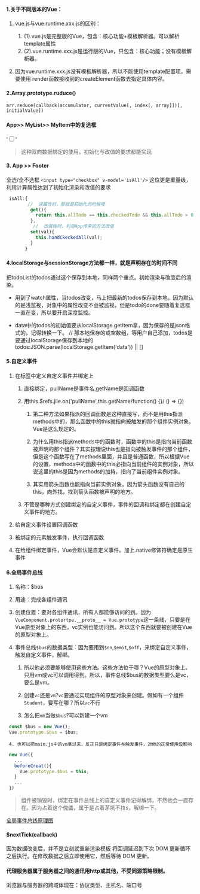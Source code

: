#### 1.关于不同版本的Vue：
	
1. vue.js与vue.runtime.xxx.js的区别：
     1. (1).vue.js是完整版的Vue，包含：核心功能+模板解析器。可以解析template属性
     2. (2).vue.runtime.xxx.js是运行版的Vue，只包含：核心功能；没有模板解析器。

2. 因为vue.runtime.xxx.js没有模板解析器，所以不能使用template配置项，需要使用
    render函数接收到的createElement函数去指定具体内容。 



#### 2.Array.prototype.ruduce()
`arr.reduce(callback(accumulator, currentValue[, index[, array]])[, initialValue])`


####  App>> MyList>> MyItem中的复选框
<!-- 这里利用v-model的数据双向绑定，input的行为和todo中的done绑定上了
                为啥改变这里状态的同时会改变APP中的数据？因为数据是通过从props传过来的，这里改了，双向绑定，app中也就改了。
                不推荐这种方法，因为Vue是不支持改props的，这里因为传过来的props是引用数据类型，所以可以改，如果props是基本数据类型改了就会报错
         -->
'<input type="checkbox" v-model='todo.done'/>'
>这种双向数据绑定的使用，初始化与改值的要求都能实现

#### 3. App >> Footer
全选/全不选框
`<input type="checkbox" v-model='isAll'/>`
这位更是重量级，利用计算属性达到了初始化渲染和改值的要求
```js
 isAll:{
        //  读属性时，那就是初始化的时候喽
         get(){
           return this.allTodo == this.checkedTodo && this.allTodo > 0
         },
          //  改属性时，利用App传来的方法改值     
         set(val){
           this.handCkeckedAll(val);
         }
       }
```

#### 4.localStorage与sessionStorage方法都一样，就是声明存在的时间不同
把todoList的todos通过这个保存到本地，同样两个重点。初始渲染与改变后的渲染。
* 用到了watch属性，当todos改变，马上把最新的todos保存到本地。因为默认的是浅监视，对象中的属性改变不会被监视，但是todo的done要随着复选框一直在变，所以要开启深度监控。

* data中的todos的初始值要从localStorage.getItem拿，因为保存的是json格式的，记得转换一下。
    // 那本地保存的或空数组，等用户自己添加，todos是要通过localStorage保存到本地的
            todos:JSON.parse(localStorage.getItem('data')) || []

#### 5.自定义事件
  1. 在标签中定义自定义事件并绑定上
     1. <Jile v-on:pullName="getName" name='张三' age='18' address="阴曹地府"/> 直接绑定，pullName是事件名,getName是回调函数

     2. <Jile ref="jile" name='张三' age='18' address="阴曹地府"/>用this.$refs.jile.on('pullName',this.getName/function() {}/ () => {})

           1. 第二种方法如果指派的回调函数是这种直接写，而不是用this指派methods中的，那么函数中的this就指向被触发的那个组件实例对象。 Vue是这么规定的。

           2. 为什么用this指派methods中的函数时，函数中的this是指向当前函数被声明的那个组件？其实按理说this也是指向被触发事件的那个组件，但是这个函数写在了methods里面，并且是普通函数，所以根据Vue的设置，methods中的函数中的this必指向当前组件的实例对象，所以说这里的this是因为methods的加持，指向了当前组件实例对象。

           3. 其实用箭头函数也能指向当前实例对象。因为箭头函数没有自己的this，向外找，找到箭头函数被声明的地方。

     3. 不管是哪种方式创建绑定的自定义事件，事件的回调和绑定都在创建自定义事件的地方。

  2. 给自定义事件设置回调函数

  3. 被绑定的元素触发事件，执行回调函数

  4. 在给组件绑定事件，Vue会默认是自定义事件。加上.native修饰符确定是原生事件


#### 6.全局事件总线
  1. 名称：$bus

  2. 用途：完成各组件通讯

  3. 创建位置：要对各组件通讯，所有人都能够访问的到。因为`VueComponent.protortpe.__proto__ = Vue.prototype`这一条线，只要是在Vue原型对象上的东西，vc实例也能访问到。所以这个东西就要被创建在Vue的原型对象上。

  4. 事件总线`$bus`的数据类型：因为要用到`$on`,`$emit`,`$off`，来绑定自定义事件，触发自定义事件，解绑。
     1. 所以他必须要能够使用这些方法。这些方法位于哪？Vue的原型对象上。只用vm或vc可以调用得到。所以，事件总线$bus的数据类型要么是vc，要么是vm。

     2. 创建`vc`还是`vm`?`vc`要通过实现组件的原型对象来创建。假如有一个组件`Student`，<Student />要写在哪？所以`vc`不行

     3. 怎么把`vm`当做`$bus`?可以新建一个vm
   ```js
    const $bus = new Vue();
    Vue.prototype.$bus = $bus;
   ```

     4. 也可以把main.js中的vm拿过来，反正只是绑定事件与触发事件，对他的正常使用没影响
   ```js
    new Vue({
      ...
      beforeCreat(){
        Vue.prototype.$bus = this;
      }
      ...
    })
   ```

>组件被销毁时，绑定在事件总线上的自定义事件记得解绑，不然他会一直存在。因为占着这个傀儡，属于是占着茅坑不拉s，解绑一下。
   
[全局事件总线原理图](../原理图/全局事件总线原理图.png)


#### $nextTick(callback)
  因为数据改变后，并不是立刻就重新渲染模板
  将回调延迟到下次 DOM 更新循环之后执行。在修改数据之后立即使用它，然后等待 DOM 更新。




#### 代理服务器属于服务器之间的通讯用http或其他，不受同源策略限制。
浏览器与服务器的跨域体现在：协议类型、主机名、端口号